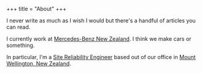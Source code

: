 +++
title = "About"
+++

I never write as much as I wish I would but there's a handful of articles you can read.

I currently work at [Mercedes-Benz New Zealand](https://www.mercedes-benz.co.nz/). I think we make cars or something.

In particular, I'm a [Site Reliability Engineer](https://en.wikipedia.org/wiki/Site_Reliability_Engineering) based out of our office in [Mount Wellington, New Zealand](https://en.wikipedia.org/wiki/Mount_Wellington,_New_Zealand).
